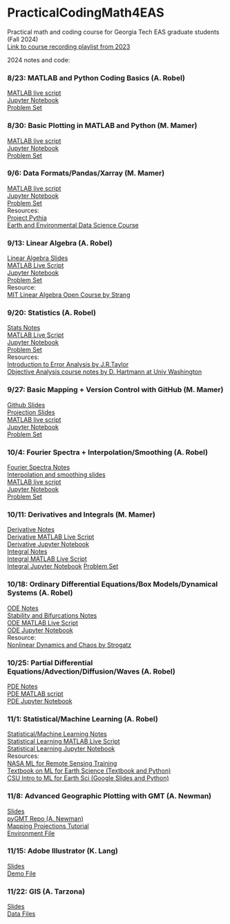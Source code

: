 # PracticalCodingMath4EAS
Practical math and coding course for Georgia Tech EAS graduate students (Fall 2024)  
[Link to course recording playlist from 2023](https://mediaspace.gatech.edu/playlist/dedicated/1_ilv7c4yi/)  

2024 notes and code:

### 8/23: MATLAB and Python Coding Basics (A. Robel)
[MATLAB live script](https://github.com/aarobel/PracticalCodingMath4EAS/blob/main/MATLAB_basics.mlx)  
[Jupyter Notebook](https://github.com/aarobel/PracticalCodingMath4EAS/blob/main/Python_basics.ipynb)  
[Problem Set](https://github.com/aarobel/PracticalCodingMath4EAS/blob/main/CodingBasics_OptPS.pdf)

### 8/30: Basic Plotting in MATLAB and Python (M. Mamer)
[MATLAB live script](https://github.com/aarobel/PracticalCodingMath4EAS/blob/main/MATLAB_plotting.mlx)  
[Jupyter Notebook](https://github.com/aarobel/PracticalCodingMath4EAS/blob/main/Python_plotting.ipynb)  
[Problem Set](https://github.com/aarobel/PracticalCodingMath4EAS/blob/main/PlottingBasics_OptPS.pdf)

### 9/6: Data Formats/Pandas/Xarray (M. Mamer)
[MATLAB live script](https://github.com/aarobel/PracticalCodingMath4EAS/blob/main/FileFormats.mlx)  
[Jupyter Notebook](https://github.com/aarobel/PracticalCodingMath4EAS/blob/main/FileFormats_xarray_pandas.ipynb)  
[Problem Set](https://github.com/aarobel/PracticalCodingMath4EAS/blob/main/FileFormats_OptPS.pdf)  
Resources:  
[Project Pythia](https://foundations.projectpythia.org/landing-page.html)   
[Earth and Environmental Data Science Course](https://earth-env-data-science.github.io/intro.html)

### 9/13: Linear Algebra (A. Robel)
[Linear Algebra Slides](https://github.com/aarobel/PracticalCodingMath4EAS/blob/main/LinearAlgebra_NoteForm.pdf)  
[MATLAB Live Script](XX)  
[Jupyter Notebook](XX)  
[Problem Set](XX)  
Resource:  
[MIT Linear Algebra Open Course by Strang](https://ocw.mit.edu/courses/mathematics/18-06-linear-algebra-spring-2010/)  

### 9/20: Statistics (A. Robel)
[Stats Notes](https://github.com/eas2655-taka/PracticalCodingMath4EAS/blob/main/Class6_Stats.pptx)  
[MATLAB Live Script](XX)  
[Jupyter Notebook](XX)  
[Problem Set](XX)  
Resources:  
[Introduction to Error Analysis by J.R.Taylor](https://ia801307.us.archive.org/14/items/TaylorJ.R.IntroductionToErrorAnalysis2ed/Taylor%20J.R.%20Introduction%20to%20error%20analysis%202ed_text.pdf)  
[Objective Analysis course notes by D. Hartmann at Univ Washington](https://atmos.uw.edu/~dennis/552_Notes_ftp.html)  

### 9/27: Basic Mapping + Version Control with GitHub (M. Mamer)
[Github Slides](https://github.com/aarobel/PracticalCodingMath4EAS/blob/main/GitHubIntro.pdf)  
[Projection Slides](https://github.com/aarobel/PracticalCodingMath4EAS/blob/main/Class7_Coordinates-Taka2021-AndyUpdate2022.pptx)  
[MATLAB live script](https://github.com/aarobel/PracticalCodingMath4EAS/blob/main/BasicMapping.mlx)  
[Jupyter Notebook](https://github.com/aarobel/PracticalCodingMath4EAS/blob/main/BasicMappingCartopy.ipynb)  
[Problem Set](https://github.com/aarobel/PracticalCodingMath4EAS/blob/main/Mapping_OptPS.pdf)  

### 10/4: Fourier Spectra + Interpolation/Smoothing (A. Robel)
[Fourier Spectra Notes](https://github.com/aarobel/PracticalCodingMath4EAS/blob/main/Class12-Fourier.pptx)  
[Interpolation and smoothing slides](https://github.com/aarobel/PracticalCodingMath4EAS/blob/main/Class5_Interp.pptx)  
[MATLAB live script](https://github.com/aarobel/PracticalCodingMath4EAS/blob/main/Class12_Fourier.mlx)  
[Jupyter Notebook](XX)  
[Problem Set](XX)  

### 10/11: Derivatives and Integrals (M. Mamer)
[Derivative Notes](https://github.com/aarobel/PracticalCodingMath4EAS/blob/main/Derivative%20review.pdf)  
[Derivative MATLAB Live Script](https://github.com/aarobel/PracticalCodingMath4EAS/blob/main/Derivative_MATLAB.mlx)  
[Derivative Jupyter Notebook](https://github.com/aarobel/PracticalCodingMath4EAS/blob/main/Derivative_notebook.ipynb)  
[Integral Notes](https://github.com/aarobel/PracticalCodingMath4EAS/blob/main/Numerical%20Integration.pdf)  
[Integral MATLAB Live Script](https://github.com/aarobel/PracticalCodingMath4EAS/blob/main/Integral_MATLAB.mlx)  
[Integral Jupyter Notebook](https://github.com/aarobel/PracticalCodingMath4EAS/blob/main/Integral_notebook.ipynb) 
[Problem Set](https://github.com/aarobel/PracticalCodingMath4EAS/blob/main/DerivativesIntegrals_OptPS.pdf)  

### 10/18: Ordinary Differential Equations/Box Models/Dynamical Systems (A. Robel)
[ODE Notes](https://github.com/aarobel/PracticalCodingMath4EAS/blob/main/ODE%20Review.pdf)  
[Stability and Bifurcations Notes](https://github.com/aarobel/PracticalCodingMath4EAS/blob/main/StabilityBifurcations.pdf)  
[ODE MATLAB Live Script](https://github.com/aarobel/PracticalCodingMath4EAS/blob/main/ODE_MATLAB.mlx)  
[ODE Jupyter Notebook](https://github.com/aarobel/PracticalCodingMath4EAS/blob/main/ODE_notebook.ipynb)  
Resource:  
[Nonlinear Dynamics and Chaos by Strogatz](https://www.biodyn.ro/course/literatura/Nonlinear_Dynamics_and_Chaos_2018_Steven_H._Strogatz.pdf)  

### 10/25: Partial Differential Equations/Advection/Diffusion/Waves (A. Robel)
[PDE Notes](https://github.com/aarobel/PracticalCodingMath4EAS/blob/main/PDE%20Review.pdf)  
[PDE MATLAB script](https://github.com/aarobel/PracticalCodingMath4EAS/blob/main/PDE_MATLAB_deas.m)  
[PDE Jupyter Notebook](https://github.com/aarobel/PracticalCodingMath4EAS/blob/main/PDE_notebook.ipynb)  

### 11/1: Statistical/Machine Learning (A. Robel)
[Statistical/Machine Learning Notes](StatisticalLearningNotes_231020.pdf)  
[Statistical Learning MATLAB Live Script](StatisticalLearningDemo_Rainfall_231020.mlx)  
[Statistical Learning Jupyter Notebook](StatisticalLearningDemo_Rainfall_231020.ipynb)   
Resources:  
[NASA ML for Remote Sensing Training](https://appliedsciences.nasa.gov/get-involved/training/english/arset-fundamentals-machine-learning-earth-science)  
[Textbook on ML for Earth Science (Textbook and Python)](https://link.springer.com/book/10.1007/978-3-031-35114-3)  
[CSU Intro to ML for Earth Sci (Google Slides and Python)](https://github.com/eabarnes1010/ml_tutorial_csu)  

### 11/8: Advanced Geographic Plotting with GMT (A. Newman)
[Slides](https://github.com/aarobel/PracticalCodingMath4EAS/blob/main/Class7_Coordinates-Taka2021-AndyUpdate2022.pptx)  
[pyGMT Repo (A. Newman)](https://github.com/avnewman/pyGMT-Tutorial)  
[Mapping Projections Tutorial](https://github.com/avnewman/pyGMT-Tutorial/blob/main/Mapping_projections.ipynb)  
[Environment File](https://github.com/aarobel/PracticalCodingMath4EAS/blob/main/pygmt_environment.yml)  

### 11/15: Adobe Illustrator (K. Lang)
[Slides](https://github.com/aarobel/PracticalCodingMath4EAS/blob/main/20220907_adobe_illustrator.pdf)  
[Demo File](https://github.com/aarobel/PracticalCodingMath4EAS/blob/main/lang_2020_figure_2.ai)

### 11/22: GIS (A. Tarzona)  
[Slides](https://github.com/aarobel/PracticalCodingMath4EAS/blob/main/GIS%20Demo_AT_09022022.pdf)  
[Data Files](https://www.dropbox.com/s/wrvflwyl5scskhl/Raw%20Data.zip?dl=0)

